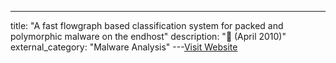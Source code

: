 ---
title: "A fast flowgraph based classification system for packed and polymorphic malware on the endhost"
description: "📓  (April 2010)"
external_category: "Malware Analysis"
---[Visit Website](https://ieeexplore.ieee.org/document/5474800/)

